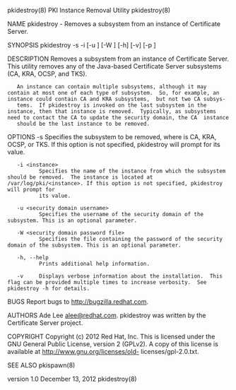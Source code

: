 pkidestroy(8)                                                                            PKI Instance Removal Utility                                                                           pkidestroy(8)



NAME
       pkidestroy - Removes a subsystem from an instance of Certificate Server.


SYNOPSIS
       pkidestroy -s <subsystem> -i <instance> [-u <secutiry domain username>] [-W <security domain password file>] [-h] [-v] [-p <prefix>]


DESCRIPTION
       Removes a subsystem from an instance of Certificate Server.  This utility removes any of the Java-based Certificate Server subsystems (CA, KRA, OCSP, and TKS).

       An instance can contain multiple subsystems, although it may contain at most one of each type of subsystem.  So, for example, an instance could contain CA and KRA subsystems,  but not two CA subsys‐
       tems.  If pkidestroy is invoked on the last subsystem in the instance, then that instance is removed.  Typically, as subsystems need to contact the CA to update the security domain, the CA  instance
       should be the last instance to be removed.


OPTIONS
       -s <subsystem>
              Specifies the subsystem to be removed, where <subsystem> is CA, KRA, OCSP, or TKS. If this option is not specified, pkidestroy will prompt for its value.

       -i <instance>
              Specifies the name of the instance from which the subsystem should be removed.  The instance is located at /var/log/pki/<instance>. If this option is not specified, pkidestroy will prompt for
              its value.

       -u <security domain username>
              Specifies the username of the security domain of the subsystem. This is an optional parameter.

       -W <security domain password file>
              Specifies the file containing the password of the security domain of the subsystem. This is an optional parameter.

       -h, --help
              Prints additional help information.

       -v     Displays verbose information about the installation.  This flag can be provided multiple times to increase verbosity.  See pkidestroy -h for details.



BUGS
       Report bugs to http://bugzilla.redhat.com.


AUTHORS
       Ade Lee <alee@redhat.com>.  pkidestroy was written by the Certificate Server project.


COPYRIGHT
       Copyright (c) 2012 Red Hat, Inc. This  is  licensed  under  the  GNU  General  Public  License,  version  2  (GPLv2).  A  copy  of  this  license  is  available  at  http://www.gnu.org/licenses/old-
       licenses/gpl-2.0.txt.


SEE ALSO
       pkispawn(8)



version 1.0                                                                                   December 13, 2012                                                                                 pkidestroy(8)
